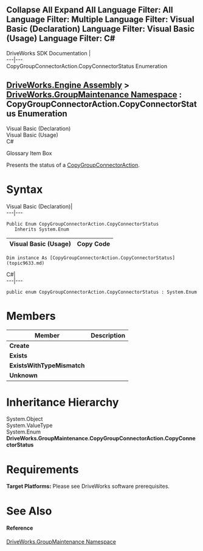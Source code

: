 Collapse All Expand All Language Filter: All  Language Filter: Multiple  Language Filter: Visual Basic (Declaration) Language Filter: Visual Basic (Usage) Language Filter: C#  
---  
DriveWorks SDK Documentation  |   
---|---  
CopyGroupConnectorAction.CopyConnectorStatus Enumeration   
  
[DriveWorks.Engine Assembly](topic2156.md) > [DriveWorks.GroupMaintenance Namespace](topic9628.md) : CopyGroupConnectorAction.CopyConnectorStatus Enumeration  
---  
  
Visual Basic (Declaration)    
Visual Basic (Usage)    
C# 

Glossary Item Box

Presents the status of a [CopyGroupConnectorAction](topic9727.md). 

# Syntax

Visual Basic (Declaration)|   
---|---  
      
    
    Public Enum CopyGroupConnectorAction.CopyConnectorStatus 
       Inherits System.Enum  
  
Visual Basic (Usage)| Copy Code  
---|---  
      
    
    Dim instance As [CopyGroupConnectorAction.CopyConnectorStatus](topic9633.md)  
  
C#|   
---|---  
      
    
    public enum CopyGroupConnectorAction.CopyConnectorStatus : System.Enum   
  
# Members

Member| Description  
---|---  
**Create**|   
**Exists**|   
**ExistsWithTypeMismatch**|   
**Unknown**|   
  
# Inheritance Hierarchy

System.Object  
System.ValueType  
System.Enum  
**DriveWorks.GroupMaintenance.CopyGroupConnectorAction.CopyConnectorStatus**  


# Requirements

**Target Platforms:** Please see DriveWorks software prerequisites.

# See Also

#### Reference

[DriveWorks.GroupMaintenance Namespace](topic9628.md)


